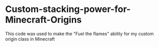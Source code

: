 # Custom-stacking-power-for-Minecraft-Origins
This code was used to make the "Fuel the flames" ability for my custom origin class in Minecraft
